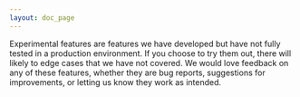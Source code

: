 ```yaml
---
layout: doc_page
---
```

Experimental features are features we have developed but have not fully tested in a production environment. If you choose to try them out, there will likely to edge cases that we have not covered. We would love feedback on any of these features, whether they are bug reports, suggestions for improvements, or letting us know they work as intended.